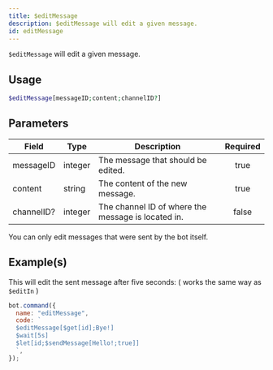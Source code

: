 ```yaml
---
title: $editMessage
description: $editMessage will edit a given message.
id: editMessage
---
```


`$editMessage` will edit a given message.

## Usage

```php
$editMessage[messageID;content;channelID?]
```

## Parameters

| Field      | Type    | Description                                        | Required |
| ---------- | ------- | -------------------------------------------------- | :------: |
| messageID  | integer | The message that should be edited.                 |   true   |
| content    | string  | The content of the new message.                    |   true   |
| channelID? | integer | The channel ID of where the message is located in. |  false   |

You can only edit messages that were sent by the bot itself.

## Example(s)

This will edit the sent message after five seconds: ( works the same way as `$editIn` )

```javascript
bot.command({
  name: "editMessage",
  code: `
  $editMessage[$get[id];Bye!]
  $wait[5s]
  $let[id;$sendMessage[Hello!;true]]
  `,
});
```
